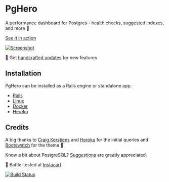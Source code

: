 # PgHero

A performance dashboard for Postgres - health checks, suggested indexes, and more :tada:

[See it in action](https://pghero.herokuapp.com/)

[![Screenshot](https://pghero.herokuapp.com/assets/screenshot-5a368624ada55b32e7668c96926840f9.png)](https://pghero.herokuapp.com/)

:speech_balloon: Get [handcrafted updates](http://chartkick.us7.list-manage.com/subscribe?u=952c861f99eb43084e0a49f98&id=6ea6541e8e&group[0][16]=true) for new features

## Installation

PgHero can be installed as a Rails engine or standalone app.

- [Rails](guides/Rails.md)
- [Linux](guides/Linux.md)
- [Docker](guides/Docker.md)
- [Heroku](guides/Heroku.md)

## Credits

A big thanks to [Craig Kerstiens](http://www.craigkerstiens.com/2013/01/10/more-on-postgres-performance/) and [Heroku](https://blog.heroku.com/archives/2013/5/10/more_insight_into_your_database_with_pgextras) for the initial queries and [Bootswatch](https://github.com/thomaspark/bootswatch) for the theme :clap:

Know a bit about PostgreSQL? [Suggestions](https://github.com/ankane/pghero/issues) are greatly appreciated.

:tangerine: Battle-tested at [Instacart](https://www.instacart.com/opensource)

[![Build Status](https://travis-ci.org/ankane/pghero.svg?branch=master)](https://travis-ci.org/ankane/pghero)
